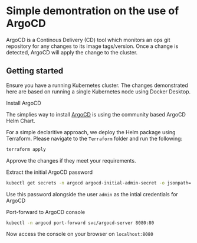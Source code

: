 # Simple demontration on the use of ArgoCD

ArgoCD is a Continous Delivery (CD) tool which monitors an ops git repository for any changes to its image tags/version. Once a change is detected, ArgoCD will apply the change to the cluster.

## Getting started

Ensure you have a running Kubernetes cluster. The changes demonstrated here are based on running a single Kubernetes node using Docker Desktop. 

Install ArgoCD

The simplies way to install [ArgoCD](https://artifacthub.io/packages/helm/argo/argo-cd) is using the community based ArgoCD Helm Chart.

For a simple declaritive approach, we deploy the Helm package using Terraform. Please navigate to the `Terraform` folder and run the following:

```sh
terraform apply
```

Approve the changes if they meet your requirements.

Extract the initial ArgoCD password
```sh
kubectl get secrets -n argocd argocd-initial-admin-secret -o jsonpath='{.data.password}' | base64 --decod
```
Use this password alongside the user `admin` as the intial credentials for ArgoCD

Port-forward to ArgoCD console
```sh
kubectl -n argocd port-forward svc/argocd-server 8080:80
```

Now access the console on your browser on `localhost:8080`
